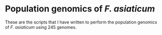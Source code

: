 # Population genomics of *F. asiaticum*


These are the scripts that I have written to perform the population genomics of *F. asiaticum* using 245 genomes.
